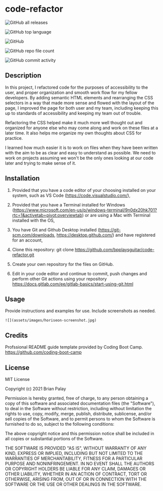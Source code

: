 # code-refactor
![GitHub all releases](https://img.shields.io/github/downloads/bpplaysguitar/code-refactor/total?color=%23baffc9&logo=GitHub&logoColor=%23baffc9)

![GitHub top language](https://img.shields.io/github/languages/top/bpplaysguitar/code-refactor?color=%23ffb3ba&logo=GitHub&logoColor=%23ffb3ba)

![GitHub](https://img.shields.io/github/license/bpplaysguitar/code-refactor?color=ffffba&logo=GitHub&logoColor=ffffba)

![GitHub repo file count](https://img.shields.io/github/directory-file-count/bpplaysguitar/code-refactor?color=%23bae1ff&logo=GitHub&logoColor=%23bae1ff)

![GitHub commit activity](https://img.shields.io/github/commit-activity/m/bpplaysguitar/code-refactor?color=%23ffdfba&logo=GitHub&logoColor=%23ffdfba)

## Description
In this project, I refactored code for the purposes of accessibility to the user, and proper organization and smooth work flow for my fellow developers. By adding semantic HTML elements and rearranging the CSS selectors in a way that made more sense and flowed with the layout of the page, I improved the page for both user and my team, including keeping this up to standards of accessibility and keeping my team out of trouble.

Refactoring the CSS helped make it much more well thought out and organized for anyone else who may come along and work on these files at a later time. It also helps me organize my own thoughts about CSS for practice.

I learned how much easier it is to work on files when they have been written with the aim to be as clear and easy to understand as possible. We need to work on projects assuming we won't be the only ones looking at our code later and trying to make sense of it.

## Installation
1. Provided that you have a code editor of your choosing installed on your system, such as VS Code (https://code.visualstudio.com/),

2. Provided that you have a Terminal installed for Windows (https://www.microsoft.com/en-us/p/windows-terminal/9n0dx20hk701?rtc=1&activetab=pivot:overviewtab) or are using a Mac with Terminal installed with the OS,

3. You have Git and Github Desktop installed (https://git-scm.com/downloads, https://desktop.github.com/) and have registered for an account,

4. Clone this repository:
git clone https://github.com/bpplaysguitar/code-refactor.git

5. Create your own repository for the files on GitHub.

6. Edit in your code editor and continue to commit, push changes and perform other Git actions using your repository https://docs.gitlab.com/ee/gitlab-basics/start-using-git.html

## Usage
Provide instructions and examples for use. Include screenshots as needed.

    ![](assets/images/horiseon-screenshot.jpg)
## Credits
Profssional README guide template provided by Coding Boot Camp. https://github.com/coding-boot-camp

## License
MIT License

Copyright (c) 2021 Brian Palay

Permission is hereby granted, free of charge, to any person obtaining a copy
of this software and associated documentation files (the "Software"), to deal
in the Software without restriction, including without limitation the rights
to use, copy, modify, merge, publish, distribute, sublicense, and/or sell
copies of the Software, and to permit persons to whom the Software is
furnished to do so, subject to the following conditions:

The above copyright notice and this permission notice shall be included in all
copies or substantial portions of the Software.

THE SOFTWARE IS PROVIDED "AS IS", WITHOUT WARRANTY OF ANY KIND, EXPRESS OR
IMPLIED, INCLUDING BUT NOT LIMITED TO THE WARRANTIES OF MERCHANTABILITY,
FITNESS FOR A PARTICULAR PURPOSE AND NONINFRINGEMENT. IN NO EVENT SHALL THE
AUTHORS OR COPYRIGHT HOLDERS BE LIABLE FOR ANY CLAIM, DAMAGES OR OTHER
LIABILITY, WHETHER IN AN ACTION OF CONTRACT, TORT OR OTHERWISE, ARISING FROM,
OUT OF OR IN CONNECTION WITH THE SOFTWARE OR THE USE OR OTHER DEALINGS IN THE
SOFTWARE.
